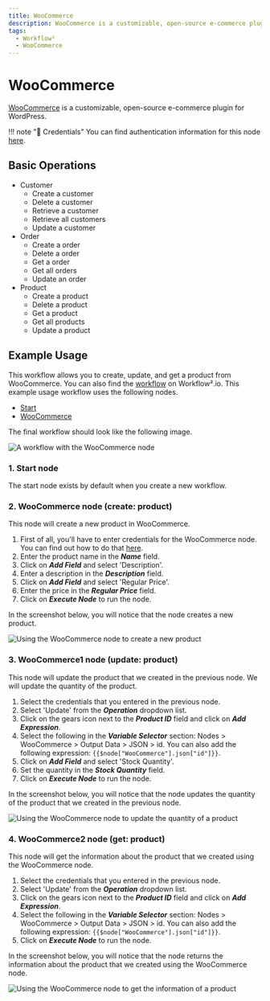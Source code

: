 ```yaml
---
title: WooCommerce
description: WooCommerce is a customizable, open-source e-commerce plugin for WordPress. Find all Basic Operations and Examples for Usage.
tags:
  - Workflow²
  - WooCommerce
---
```

# WooCommerce

[WooCommerce](https://woocommerce.com/) is a customizable, open-source e-commerce plugin for WordPress.

!!! note "🔑 Credentials"
    You can find authentication information for this node [here](/workflow/integrations/credentials/wooCommerce/).


## Basic Operations

* Customer
    * Create a customer
    * Delete a customer
    * Retrieve a customer
    * Retrieve all customers
    * Update a customer
* Order
    * Create a order
    * Delete a order
    * Get a order
    * Get all orders
    * Update an order
* Product
    * Create a product
    * Delete a product
    * Get a product
    * Get all products
    * Update a product

## Example Usage

This workflow allows you to create, update, and get a product from WooCommerce. You can also find the [workflow](https://n8n.io/workflows/847) on Workflow².io. This example usage workflow uses the following nodes.
- [Start](/workflow/integrations/core-nodes/workflow-nodes-base.start/)
- [WooCommerce]()

The final workflow should look like the following image.

![A workflow with the WooCommerce node](/_images/integrations/nodes/woocommerce/workflow.png)

### 1. Start node

The start node exists by default when you create a new workflow.

### 2. WooCommerce node (create: product)

This node will create a new product in WooCommerce.

1. First of all, you'll have to enter credentials for the WooCommerce node. You can find out how to do that [here](/workflow/integrations/credentials/wooCommerce/).
2. Enter the product name in the ***Name*** field.
3. Click on ***Add Field*** and select 'Description'.
4. Enter a description in the ***Description*** field.
5. Click on ***Add Field*** and select 'Regular Price'.
6. Enter the price in the ***Regular Price*** field.
7. Click on ***Execute Node*** to run the node.

In the screenshot below, you will notice that the node creates a new product.

![Using the WooCommerce node to create a new product](/_images/integrations/nodes/woocommerce/woocommerce_node.png)

### 3. WooCommerce1 node (update: product)

This node will update the product that we created in the previous node. We will update the quantity of the product.

1. Select the credentials that you entered in the previous node.
2. Select 'Update' from the ***Operation*** dropdown list.
3. Click on the gears icon next to the ***Product ID*** field and click on ***Add Expression***.
4. Select the following in the ***Variable Selector*** section: Nodes > WooCommerce > Output Data > JSON > id. You can also add the following expression: `{{$node["WooCommerce"].json["id"]}}`.
5. Click on ***Add Field*** and select 'Stock Quantity'.
6. Set the quantity in the ***Stock Quantity*** field.
7. Click on ***Execute Node*** to run the node.

In the screenshot below, you will notice that the node updates the quantity of the product that we created in the previous node.

![Using the WooCommerce node to update the quantity of a product](/_images/integrations/nodes/woocommerce/woocommerce1_node.png)

### 4. WooCommerce2 node (get: product)

This node will get the information about the product that we created using the WooCommerce node.

1. Select the credentials that you entered in the previous node.
2. Select 'Update' from the ***Operation*** dropdown list.
3. Click on the gears icon next to the ***Product ID*** field and click on ***Add Expression***.
4. Select the following in the ***Variable Selector*** section: Nodes > WooCommerce > Output Data > JSON > id. You can also add the following expression: `{{$node["WooCommerce"].json["id"]}}`.
5. Click on ***Execute Node*** to run the node.

In the screenshot below, you will notice that the node returns the information about the product that we created using the WooCommerce node.

![Using the WooCommerce node to get the information of a product](/_images/integrations/nodes/woocommerce/woocommerce2_node.png)
